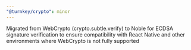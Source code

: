 ```yaml
---
"@turnkey/crypto": minor
---
```


Migrated from WebCrypto (crypto.subtle.verify) to Noble for ECDSA signature verification to ensure compatibility with React Native and other environments where WebCrypto is not fully supported
